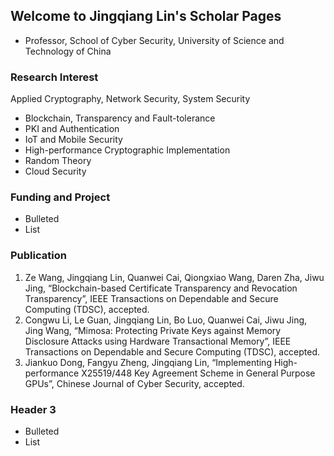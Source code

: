 ## Welcome to Jingqiang Lin's Scholar Pages

- Professor, School of Cyber Security, University of Science and Technology of China

### Research Interest

Applied Cryptography, Network Security, System Security

- Blockchain, Transparency and Fault-tolerance
- PKI and Authentication
- IoT and Mobile Security
- High-performance Cryptographic Implementation
- Random Theory
- Cloud Security

### Funding and Project
- Bulleted
- List

### Publication
1. Ze Wang, Jingqiang Lin, Quanwei Cai, Qiongxiao Wang, Daren Zha, Jiwu Jing, “Blockchain-based Certificate Transparency and Revocation Transparency”, IEEE Transactions on Dependable and Secure Computing (TDSC), accepted.
2. Congwu Li, Le Guan, Jingqiang Lin, Bo Luo, Quanwei Cai, Jiwu Jing, Jing Wang, “Mimosa: Protecting Private Keys against Memory Disclosure Attacks using Hardware Transactional Memory”, IEEE Transactions on Dependable and Secure Computing (TDSC), accepted.
3. Jiankuo Dong, Fangyu Zheng, Jingqiang Lin, “Implementing High-performance X25519/448 Key Agreement Scheme in General Purpose GPUs”, Chinese Journal of Cyber Security, accepted.

### Header 3

- Bulleted
- List
